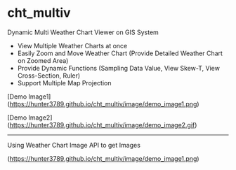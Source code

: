 # cht_multiv
Dynamic Multi Weather Chart Viewer on GIS System
- View Multiple Weather Charts at once
- Easily Zoom and Move Weather Chart (Provide Detailed Weather Chart on Zoomed Area)
- Provide Dynamic Functions (Sampling Data Value, View Skew-T, View Cross-Section, Ruler)
- Support Multiple Map Projection

[Demo Image1] (https://hunter3789.github.io/cht_multiv/image/demo_image1.png)


[Demo Image2] (https://hunter3789.github.io/cht_multiv/image/demo_image2.gif)

----------------------------------------------------------
Using Weather Chart Image API to get Images


(https://hunter3789.github.io/cht_multiv/image/demo_image1.png)
